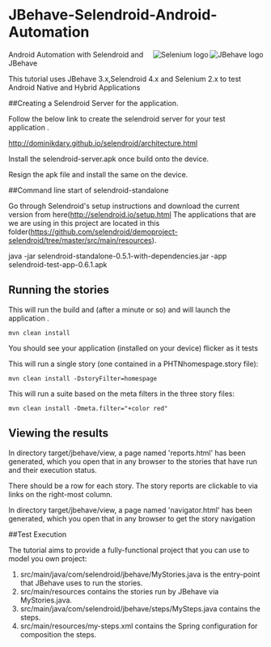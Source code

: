 JBehave-Selendroid-Android-Automation
=====================================

<img src="http://jbehave.org/reference/preview/images/jbehave-logo.png" alt="JBehave logo" align="right" /> 

<img src="http://sauceio.com/wp-content/uploads/2011/11/selenium-logo-150x150.png" alt="Selenium logo" align="right" /> 

Android Automation with Selendroid and JBehave 

This tutorial uses JBehave 3.x,Selendroid 4.x and Selenium 2.x to test Android Native and Hybrid Applications




##Creating a Selendroid Server for the application.

Follow the below link to create the selendroid server for your test application .

http://dominikdary.github.io/selendroid/architecture.html

Install the selendroid-server.apk once build onto the device.

Resign the apk file and install the same on the device. 

##Command line start of selendroid-standalone

Go through Selendroid's setup instructions and download the current version from here(http://selendroid.io/setup.html 
The applications that are we are using in this project are located in this folder(https://github.com/selendroid/demoproject-selendroid/tree/master/src/main/resources).

java -jar selendroid-standalone-0.5.1-with-dependencies.jar -app selendroid-test-app-0.6.1.apk

## Running the stories

This will run the build and (after a minute or so) and will launch the application . 

    mvn clean install 

You should see your application  (installed on your device) flicker as it tests

This will run a single story (one contained in a PHTNhomespage.story file):

    mvn clean install -DstoryFilter=homespage

This will run a suite based on the meta filters in the three story files:

    mvn clean install -Dmeta.filter="+color red"


## Viewing the results

In directory target/jbehave/view, a page named 'reports.html' has been generated, which you open that in any browser to the stories that have run and their execution status.

There should be a row for each story.  The story reports are clickable to via links on the right-most column.

In directory target/jbehave/view, a page named 'navigator.html' has been generated, which you open that in any browser to get the story navigation

##Test Execution 

The tutorial aims to provide a fully-functional project that you can use to model you own project:

1. src/main/java/com/selendroid/jbehave/MyStories.java is the entry-point that JBehave uses to run the stories. 
2. src/main/resources contains the stories run by JBehave via MyStories.java.
3. src/main/java/com/selendroid/jbehave/steps/MySteps.java contains the steps.
4. src/main/resources/my-steps.xml contains the Spring configuration for composition the steps.

